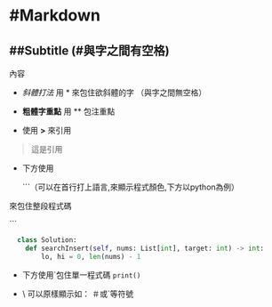 # \#Markdown 
## \##Subtitle (\#與字之間有空格)
  內容
- *斜體打法* 用 * 來包住欲斜體的字 （與字之間無空格）

- **粗體字重點** 用 ** 包注重點

- 使用 **>** 來引用

>這是引用

- 下方使用

  \```（可以在首行打上語言,來顯示程式顏色,下方以python為例）
  
 來包住整段程式碼
  
  \```

```python
  class Solution:
    def searchInsert(self, nums: List[int], target: int) -> int:
        lo, hi = 0, len(nums) - 1
```

- 下方使用\`包住單一程式碼
`print()`

- \ 可以原樣顯示如： ＃或\`等符號




    
    
